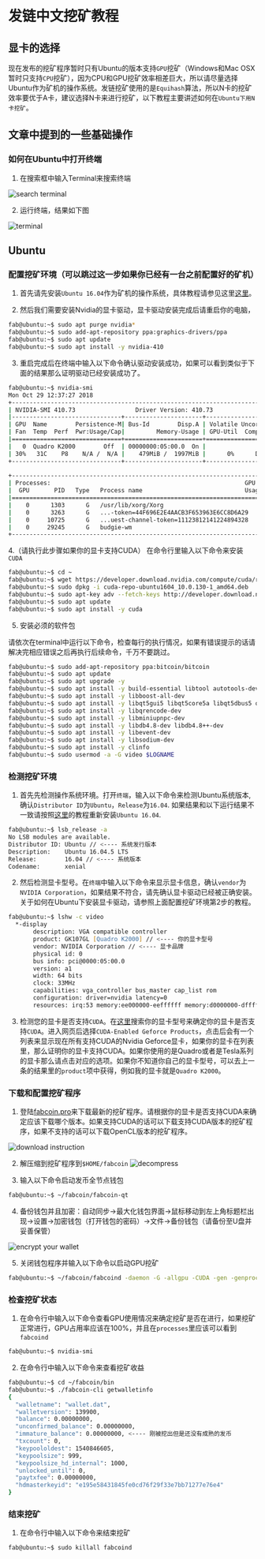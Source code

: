 # 发链中文挖矿教程

## 显卡的选择

现在发布的挖矿程序暂时只有Ubuntu的版本支持`GPU`挖矿（Windows和Mac OSX暂时只支持`CPU`挖矿），因为CPU和GPU挖矿效率相差巨大，所以请尽量选择Ubuntu作为矿机的操作系统。发链挖矿使用的是`Equihash`算法，所以N卡的挖矿效率要优于A卡，建议选择N卡来进行挖矿，以下教程主要讲述如何在`Ubuntu下用N卡挖矿`。

## 文章中提到的一些基础操作

### 如何在Ubuntu中打开终端

1. 在搜索框中输入Terminal来搜索终端

![search terminal](https://github.com/azraeljack/document/blob/master/how_to_open_terminal.png)

2. 运行终端，结果如下图

![terminal](https://github.com/azraeljack/document/blob/master/terminal.png)

## Ubuntu

### 配置挖矿环境（可以跳过这一步如果你已经有一台之前配置好的矿机）

1. 首先请先安装`Ubuntu 16.04`作为矿机的操作系统，具体教程请参见这里[这里](http://forum.ubuntu.org.cn/viewtopic.php?t=478527)。

2. 然后我们需要安装Nvidia的显卡驱动，显卡驱动安装完成后请重启你的电脑，

```zsh
fab@ubuntu:~$ sudo apt purge nvidia*
fab@ubuntu:~$ sudo add-apt-repository ppa:graphics-drivers/ppa
fab@ubuntu:~$ sudo apt update
fab@ubuntu:~$ sudo apt install -y nvidia-410
```

3. 重启完成后在终端中输入以下命令确认驱动安装成功，如果可以看到类似于下面的结果那么证明驱动已经安装成功了。

```zsh
fab@ubuntu:~$ nvidia-smi
Mon Oct 29 12:37:27 2018       
+-----------------------------------------------------------------------------+
| NVIDIA-SMI 410.73                 Driver Version: 410.73                    |
|-------------------------------+----------------------+----------------------+
| GPU  Name        Persistence-M| Bus-Id        Disp.A | Volatile Uncorr. ECC |
| Fan  Temp  Perf  Pwr:Usage/Cap|         Memory-Usage | GPU-Util  Compute M. |
|===============================+======================+======================|
|   0  Quadro K2000        Off  | 00000000:05:00.0  On |                  N/A |
| 30%   31C    P8    N/A /  N/A |    479MiB /  1997MiB |      0%      Default |
+-------------------------------+----------------------+----------------------+
                                                                               
+-----------------------------------------------------------------------------+
| Processes:                                                       GPU Memory |
|  GPU       PID   Type   Process name                             Usage      |
|=============================================================================|
|    0      1303      G   /usr/lib/xorg/Xorg                           276MiB |
|    0      3263      G   ...-token=44F696E2E4AACB3F653963E6CC8D6A29    13MiB |
|    0     10725      G   ...uest-channel-token=11123812141224894328   105MiB |
|    0     29245      G   budgie-wm                                     79MiB |
+-----------------------------------------------------------------------------+
```

4.（请执行此步骤如果你的显卡支持CUDA）
在命令行里输入以下命令来安装`CUDA`

```zsh
fab@ubuntu:~$ cd ~
fab@ubuntu:~$ wget https://developer.download.nvidia.com/compute/cuda/repos/ubuntu1604/x86_64/cuda-repo-ubuntu1604_10.0.130-1_amd64.deb
fab@ubuntu:~$ sudo dpkg -i cuda-repo-ubuntu1604_10.0.130-1_amd64.deb
fab@ubuntu:~$ sudo apt-key adv --fetch-keys http://developer.download.nvidia.com/compute/cuda/repos/ubuntu1604/x86_64/7fa2af80.pub
fab@ubuntu:~$ sudo apt update
fab@ubuntu:~$ sudo apt install -y cuda
```

5. 安装必须的软件包

请依次在terminal中运行以下命令，检查每行的执行情况，如果有错误提示的话请解决完相应错误之后再执行后续命令，千万不要跳过。

```zsh
fab@ubuntu:~$ sudo add-apt-repository ppa:bitcoin/bitcoin
fab@ubuntu:~$ sudo apt update
fab@ubuntu:~$ sudo apt upgrade -y
fab@ubuntu:~$ sudo apt install -y build-essential libtool autotools-dev autoconf pkg-config libssl-dev
fab@ubuntu:~$ sudo apt install -y libboost-all-dev
fab@ubuntu:~$ sudo apt install -y libqt5gui5 libqt5core5a libqt5dbus5 qttools5-dev qttools5-dev-tools libprotobuf-dev protobuf-compiler
fab@ubuntu:~$ sudo apt install -y libqrencode-dev
fab@ubuntu:~$ sudo apt install -y libminiupnpc-dev
fab@ubuntu:~$ sudo apt install -y libdb4.8-dev libdb4.8++-dev
fab@ubuntu:~$ sudo apt install -y libevent-dev
fab@ubuntu:~$ sudo apt install -y libsodium-dev
fab@ubuntu:~$ sudo apt install -y clinfo
fab@ubuntu:~$ sudo usermod -a -G video $LOGNAME
```

### 检测挖矿环境

1. 首先先检测操作系统环境。打开`终端`，输入以下命令来检测Ubuntu系统版本, 确认`Distributor ID`为`Ubuntu`，`Release`为`16.04`. 如果结果和以下运行结果不一致请按照[这里](http://forum.ubuntu.org.cn/viewtopic.php?t=478527)的教程重新安装`Ubuntu 16.04`.

```zsh
fab@ubuntu:~$ lsb_release -a
No LSB modules are available.
Distributor ID: Ubuntu // <---- 系统发行版本
Description:    Ubuntu 16.04.5 LTS
Release:        16.04 // <---- 系统版本
Codename:       xenial
```

2. 然后检测显卡型号。在`终端`中输入以下命令来显示显卡信息，确认`vendor`为`NVIDIA Corporation`，如果结果不符合，请先确认显卡驱动已经被正确安装。关于如何在Ubuntu下安装显卡驱动，请参照上面配置挖矿环境第2步的教程。

```zsh 
fab@ubuntu:~$ lshw -c video
  *-display                 
       description: VGA compatible controller
       product: GK107GL [Quadro K2000] // <---- 你的显卡型号
       vendor: NVIDIA Corporation // <---- 显卡品牌
       physical id: 0
       bus info: pci@0000:05:00.0
       version: a1
       width: 64 bits
       clock: 33MHz
       capabilities: vga_controller bus_master cap_list rom
       configuration: driver=nvidia latency=0
       resources: irq:53 memory:ee000000-eeffffff memory:d0000000-dfffffff memory:e0000000-e1ffffff ioport:b000(size=128) memory:c0000-dffff
```

3. 检测您的显卡是否支持`CUDA`。在[这里](https://developer.nvidia.com/cuda-gpus)搜索你的显卡型号来确定你的显卡是否支持`CUDA`。进入网页后选择`CUDA-Enabled Geforce Products`，点击后会有一个列表来显示现在所有支持CUDA的Nvidia Geforce显卡，如果你的显卡在列表里，那么证明你的显卡支持CUDA。如果你使用的是Quadro或者是Tesla系列的显卡那么请点击对应的选项。如果你不知道你自己的显卡型号，可以去上一条的结果里的`product`项中获得，例如我的显卡就是`Quadro K2000`。

### 下载和配置挖矿程序

1. 登陆[fabcoin.pro](http://fabcoin.pro/runtime.html)来下载最新的挖矿程序。请根据你的显卡是否支持CUDA来确定应该下载哪个版本。如果支持CUDA的话可以下载支持CUDA版本的挖矿程序，如果不支持的话可以下载OpenCL版本的挖矿程序。

![download instruction](https://github.com/azraeljack/document/blob/master/download_instruction.png)

2. 解压缩到挖矿程序到`$HOME/fabcoin`
![decompress](https://github.com/azraeljack/document/blob/master/decompress.png)

3. 输入以下命令启动发币全节点钱包

```zsh
fab@ubuntu:~$ ~/fabcoin/fabcoin-qt
```

4. 备份钱包并且加密：自动同步->最大化钱包界面->鼠标移动到左上角标题栏出现->设置->加密钱包（打开钱包的密码）->文件->备份钱包（请备份至U盘并妥善保管）

![encrypt your wallet](https://github.com/azraeljack/document/blob/master/encrypt_your_wallet.png)

5. 关闭钱包程序并输入以下命令以启动GPU挖矿

```zsh
fab@ubuntu:~$ ~/fabcoin/fabcoind -daemon -G -allgpu -CUDA -gen -genproclimit=100 -blockmaxconflict=12
```

### 检查挖矿状态

1. 在命令行中输入以下命令查看GPU使用情况来确定挖矿是否在进行，如果挖矿正常进行，GPU占用率应该在100%，并且在`processes`里应该可以看到`fabcoind`

```zsh
fab@ubuntu:~$ nvidia-smi
```

2. 在命令行中输入以下命令来查看挖矿收益

```zsh
fab@ubuntu:~$ cd ~/fabcoin/bin
fab@ubuntu:~$ ./fabcoin-cli getwalletinfo
{
  "walletname": "wallet.dat",
  "walletversion": 139900,
  "balance": 0.00000000,
  "unconfirmed_balance": 0.00000000,
  "immature_balance": 0.00000000, <---- 刚被挖出但是还没有成熟的发币
  "txcount": 0,
  "keypoololdest": 1540846605,
  "keypoolsize": 999,
  "keypoolsize_hd_internal": 1000,
  "unlocked_until": 0,
  "paytxfee": 0.00000000,
  "hdmasterkeyid": "e195e58431845fe0cd76f29f33e7bb71277e76e4"
}
```

### 结束挖矿

1. 在命令行中输入以下命令来结束挖矿

```zsh
fab@ubuntu:~$ sudo killall fabcoind
```
